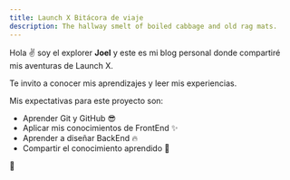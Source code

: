 ```yaml
---
title: Launch X Bitácora de viaje
description: The hallway smelt of boiled cabbage and old rag mats.
---
```


Hola ✌️  soy el explorer **Joel** y este es mi blog personal donde compartiré mis aventuras de Launch X.

Te invito a conocer mis aprendizajes y leer mis experiencias.

Mis expectativas para este proyecto son:

- Aprender Git y GitHub 😎
- Aplicar mis conocimientos de FrontEnd ✨
- Aprender a diseñar BackEnd 🔥
- Compartir el conocimiento aprendido 🙌

🚀
